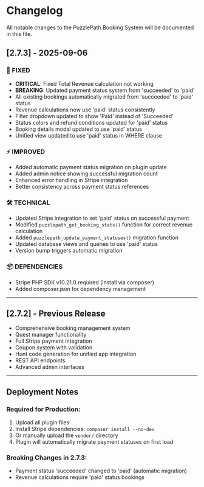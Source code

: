 # Changelog

All notable changes to the PuzzlePath Booking System will be documented in this file.

## [2.7.3] - 2025-09-06

### 🔧 FIXED
- **CRITICAL**: Fixed Total Revenue calculation not working
- **BREAKING**: Updated payment status system from 'succeeded' to 'paid'
- All existing bookings automatically migrated from 'succeeded' to 'paid' status
- Revenue calculations now use 'paid' status consistently
- Filter dropdown updated to show 'Paid' instead of 'Succeeded'
- Status colors and refund conditions updated for 'paid' status
- Booking details modal updated to use 'paid' status
- Unified view updated to use 'paid' status in WHERE clause

### ⚡ IMPROVED
- Added automatic payment status migration on plugin update
- Added admin notice showing successful migration count
- Enhanced error handling in Stripe integration
- Better consistency across payment status references

### 🛠 TECHNICAL
- Updated Stripe integration to set 'paid' status on successful payment
- Modified `puzzlepath_get_booking_stats()` function for correct revenue calculation
- Added `puzzlepath_update_payment_statuses()` migration function
- Updated database views and queries to use 'paid' status
- Version bump triggers automatic migration

### 📦 DEPENDENCIES
- Stripe PHP SDK v10.21.0 required (install via composer)
- Added composer.json for dependency management

---

## [2.7.2] - Previous Release
- Comprehensive booking management system
- Quest manager functionality  
- Full Stripe payment integration
- Coupon system with validation
- Hunt code generation for unified app integration
- REST API endpoints
- Advanced admin interfaces

---

## Deployment Notes

### Required for Production:
1. Upload all plugin files
2. Install Stripe dependencies: `composer install --no-dev`
3. Or manually upload the `vendor/` directory
4. Plugin will automatically migrate payment statuses on first load

### Breaking Changes in 2.7.3:
- Payment status 'succeeded' changed to 'paid' (automatic migration)
- Revenue calculations require 'paid' status bookings
